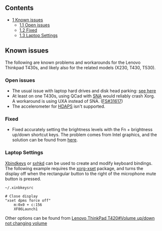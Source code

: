 ## Contents

*   [1 Known issues](#Known_issues)
    *   [1.1 Open issues](#Open_issues)
    *   [1.2 Fixed](#Fixed)
    *   [1.3 Laptop Settings](#Laptop_Settings)

## Known issues

The following are known problems and workarounds for the Lenovo Thinkpad T430s, and likely also for the related models (X230, T430, T530).

### Open issues

*   The usual issue with laptop hard drives and disk head parking: [see here](/index.php/Hdparm#Parking_your_hard_drive "Hdparm")
*   At least on one T430s, using QCad with [SNA](/index.php/Intel_graphics "Intel graphics") would reliably crash Xorg. A workaround is using UXA instead of SNA. ([FS#31617](https://bugs.archlinux.org/task/31617))
*   The accelerometer for [HDAPS](/index.php/HDAPS "HDAPS") isn't supported.

### Fixed

*   Fixed accurately setting the brightness levels with the Fn + brightness up/down shortcut keys. The problem comes from Intel graphics, and the solution can be found from [here](https://wiki.archlinux.org/index.php/Intel#Backlight_not_fully_adjusting.2C_or_adjusting_at_all.2C_after_resume.).

### Laptop Settings

[Xbindkeys](/index.php/Xbindkeys "Xbindkeys") or [sxhkd](/index.php/Sxhkd "Sxhkd") can be used to create and modify keyboard bindings. The following example requires the [xorg-xset](https://www.archlinux.org/packages/?name=xorg-xset) package, and turns the display off when the rectangular button to the right of the microphone mute button is pressed.

 `~/.xinbkeysrc` 
```
# Close display
"xset dpms force off"
    m:0x0 + c:156
    XF86Launch1

```

Other options can be found from [Lenovo ThinkPad T420#Volume up/down not changing volume](/index.php/Lenovo_ThinkPad_T420#Volume_up.2Fdown_not_changing_volume "Lenovo ThinkPad T420")